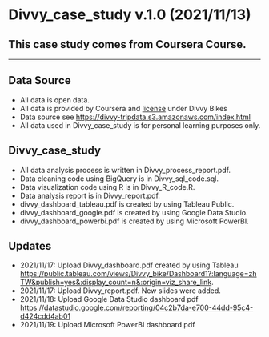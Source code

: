 # Divvy_case_study v.1.0 (2021/11/13)

## This case study comes from Coursera Course.
------------------------------------------------

## Data Source
* All data is open data.
* All data is provided by Coursera and [license](https://www.divvybikes.com/data-license-agreement) under Divvy Bikes
* Data source see <https://divvy-tripdata.s3.amazonaws.com/index.html>
* All data used in Divvy_case_study is for personal learning purposes only.



## Divvy_case_study 
* All data analysis process is written in Divvy_process_report.pdf.
* Data cleaning code using BigQuery is in Divvy_sql_code.sql.
* Data visualization code using R is in Divvy_R_code.R.
* Data analysis report is in Divvy_report.pdf.
* divvy_dashboard_tableau.pdf is created by using Tableau Public.
* divvy_dashboard_google.pdf is created by using Google Data Studio.
* divvy_dashboard_powerbi.pdf is created by using Microsoft PowerBI.



## Updates
* 2021/11/17: Upload Divvy_dashboard.pdf created by using Tableau <https://public.tableau.com/views/Divvy_bike/Dashboard1?:language=zhTW&publish=yes&:display_count=n&:origin=viz_share_link>.
* 2021/11/17: Upload Divvy_report.pdf. New slides were added.
* 2021/11/18: Upload Google Data Studio dashboard pdf
<https://datastudio.google.com/reporting/04c2b7da-e700-44dd-95c4-d424cdd4ab01>
* 2021/11/19: Upload Microsoft PowerBI dashboard pdf
